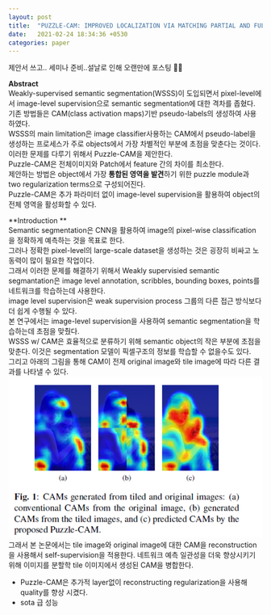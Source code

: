 ```yaml
---
layout: post
title:  "PUZZLE-CAM: IMPROVED LOCALIZATION VIA MATCHING PARTIAL AND FULL FEATURES"
date:   2021-02-24 18:34:36 +0530
categories: paper  
---
```


  

제안서 쓰고.. 세미나 준비..설날로 인해 오랜만에 포스팅 🤪🤪



**Abstract**   
Weakly-supervised semantic segmentation(WSSS)이 도입되면서 pixel-level에서 image-level supervision으로 semantic segmentation에 대한 격차를 좁혔다.  
기존 방법들은 CAM(class activation maps)기반 pseudo-labels의 생성하여 사용하였다.  
WSSS의 main limitation은 image classifier사용하는 CAM에서 pseudo-label을 생성하는 프로세스가 주로 objects에서 가장 차별적인 부분에 초점을 맞춘다는 것이다.  
이러한 문제를 다루기 위해서 Puzzle-CAM을 제안한다.   
Puzzle-CAM은 전체이미지와 Patch에서 feature 간의 차이를 최소한다.   
제안하는 방법은 object에서 가장 **통합된 영역을 발견**하기 위한 puzzle module과 two regularization terms으로 구성되어진다.   
Puzzle-CAM은 추가 파라미터 없이 image-level supervision을 활용하여 object의 전체 영역을 활성화할 수 있다.   

**Introduction **  
Semantic segmentation은 CNN을 활용하여 image의 pixel-wise classification을 정확하게 예측하는 것을 목표로 한다.  
그러나 정확한 pixel-level의 large-scale dataset을 생성하는 것은 굉장히 비싸고 노동력이 많이 필요한 작업이다.   
그래서 이러한 문제를 해결하기 위해서 Weakly supervisied semantic segmantation은 image level annotation, scribbles, bounding boxes, points를 네트워크를 학습하는데 사용한다.   
image level supervision은 weak supervision process 그룹의 다른 접근 방식보다 더 쉽게 수행될 수 있다.   
본 연구에서는 image-level supervision을 사용하여 semantic segmentation을 학습하는데 초점을 맞췄다.  
WSSS w/ CAM은 효율적으로 분류하기 위해 semantic object의 작은 부분에 초점을 맞춘다.  이것은 segmentation 모델이 픽셀구조의 정보를 학습할 수 없을수도 있다.   
그리고 아래의 그림을 통해 CAM이 전제 original  image와 tile image에 따라  다른 결과를 나타낼 수 있다.    
![img1](\assets\post\post9\img1.png)  
그래서 본 논문에서는  tile image와 original image에 대한 CAM을 reconstruction을 사용해서 self-supervision을 적용한다.  네트워크 예측 일관성을 더욱 향상시키기 위해 이미지를 분할학 tile 이미지에서 생성된 CAM을 병합한다.  

* Puzzle-CAM은 추가적 layer없이 reconstructing regularization을 사용해 quality를 향상 시켰다.  
* sota 급 성능 